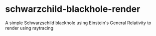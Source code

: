 # schwarzchild-blackhole-render
A simple Schwarzschild blackhole using Einstein's General Relativity to render using raytracing
